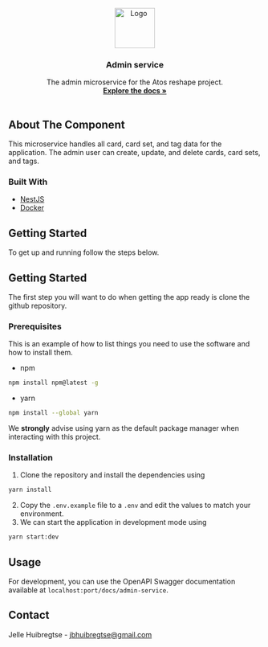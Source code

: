 <div id="top"></div>

<!-- PROJECT LOGO -->
<br />
<div align="center">
  <a href="https://github.com/reshape-atos/admin-service">
    <img src="https://github.com/reshape-atos/atos/docs/images/logo.png" alt="Logo" width="80" height="80">
  </a>

<h3 align="center">Admin service</h3>
  <p align="center">
    The admin microservice for the Atos reshape project.
    <br />
    <a href="https://github.com/atos-reshape/atos/wiki"><strong>Explore the docs »</strong></a>
    <br />
    <br />
</div>

<!-- ABOUT THE PROJECT -->

## About The Component

This microservice handles all card, card set, and tag data for the application. The admin user can create, update, and
delete cards, card sets, and tags.

### Built With

* [NestJS](https://nestjs.com/)
* [Docker](https://www.docker.com/)

<!-- GETTING STARTED -->

## Getting Started

To get up and running follow the steps below.

<!-- GETTING STARTED -->

## Getting Started

The first step you will want to do when getting the app ready is clone the github repository.

### Prerequisites

This is an example of how to list things you need to use the software and how to install them.

* npm

```sh
npm install npm@latest -g
```

* yarn

```sh
npm install --global yarn
```

We **strongly** advise using yarn as the default package manager when interacting with this project.

### Installation

1. Clone the repository and install the dependencies using

```bash
yarn install
```

2. Copy the `.env.example` file to a `.env` and edit the values to match your environment.
3. We can start the application in development mode using

```bash
yarn start:dev
```

<!-- USAGE EXAMPLES -->

## Usage

For development, you can use the OpenAPI Swagger documentation available at `localhost:port/docs/admin-service`.

<!-- CONTACT -->

## Contact

Jelle Huibregtse - [jbhuibregtse@gmail.com](mailto:jbhuibregtse@gmail.com)

